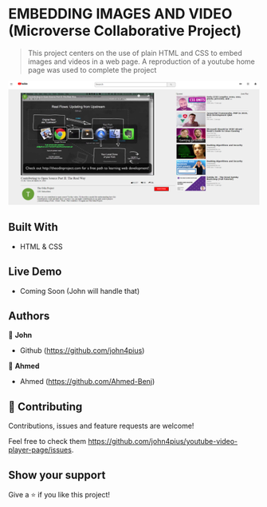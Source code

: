 # EMBEDDING IMAGES AND VIDEO (Microverse Collaborative Project)

> This project centers on the use of plain HTML and CSS to embed images and videos in a web page.
> A reproduction of a youtube home page was used to complete the project

![screenshot](./images/Youtube_Basic_Cloning.png)

## Built With

- HTML & CSS

## Live Demo

- Coming Soon (John will handle that)

## Authors

👤 **John**

- Github (https://github.com/john4pius)

👤 **Ahmed**

* Ahmed (https://github.com/Ahmed-Benj)

## 🤝 Contributing

Contributions, issues and feature requests are welcome!

Feel free to check them https://github.com/john4pius/youtube-video-player-page/issues.

## Show your support

Give a ⭐️ if you like this project!